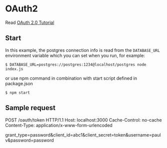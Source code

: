 # OAuth2

Read [OAuth 2.0 Tutorial](http://tutorials.jenkov.com/oauth2/index.html)

## Start

In this example, the postgres connection info is read from the `DATABASE_URL` environment variable which you can set 
when you run, for example:

```
$ DATABASE_URL=postgres://postgres:1234@localhost/postgres node index.js
```

or use npm command in combination with start script defined in package.json

```
$ npm start
```

## Sample request

POST /oauth/token HTTP/1.1
Host: localhost:3000
Cache-Control: no-cache
Content-Type: application/x-www-form-urlencoded

grant_type=password&client_id=abc1&client_secret=token&username=paulv&password=password
